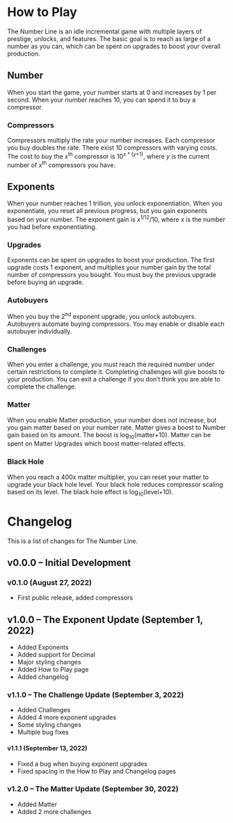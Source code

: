 # How to Play
The Number Line is an idle incremental game with multiple layers of prestige, unlocks, and features.
The basic goal is to reach as large of a number as you can, which can be spent on upgrades to boost your overall production.
## Number
When you start the game, your number starts at 0 and increases by 1 per second.
When your number reaches 10, you can spend it to buy a compressor.
### Compressors
Compressors multiply the rate your number increases. Each compressor you buy doubles the rate.
There exist 10 compressors with varying costs.
The cost to buy the <var>x</var><sup>th</sup> compressor is 10<sup><var>x</var> * (<var>y</var>+1)</sup>,
where <var>y</var> is the current number of <var>x</var><sup>th</sup> compressors you have.
## Exponents
When your number reaches 1 trillion, you unlock exponentiation. When you exponentiate, you reset all previous progress,
but you gain exponents based on your number. The exponent gain is <var>x</var><sup>1/12</sup>/10,
where <var>x</var> is the number you had before exponentiating.
### Upgrades
Exponents can be spent on upgrades to boost your production. The first upgrade costs 1 exponent,
and multiplies your number gain by the total number of compressors you bought.
You must buy the previous upgrade before buying an upgrade.
### Autobuyers
When you buy the 2<sup>nd</sup> exponent upgrade, you unlock autobuyers. Autobuyers automate buying compressors.
You may enable or disable each autobuyer individually.
### Challenges
When you enter a challenge, you must reach the required number under certain restrictions to complete it.
Completing challenges will give boosts to your production.
You can exit a challenge if you don’t think you are able to complete the challenge.
### Matter
When you enable Matter production, your number does not increase, but you gain matter based on your number rate.
Matter gives a boost to Number gain based on its amount. The boost is log<sub>10</sub>(matter+10).
Matter can be spent on Matter Upgrades which boost matter-related effects.
### Black Hole
When you reach a 400x matter multiplier, you can reset your matter to upgrade your black hole level.
Your black hole reduces compressor scaling based on its level. The black hole effect is log<sub>10</sub>(level+10).
# Changelog
This is a list of changes for The Number Line.
## v0.0.0 – Initial Development
### v0.1.0 (August 27, 2022)
* First public release, added compressors
## v1.0.0 – The Exponent Update (September 1, 2022)
* Added Exponents
* Added support for Decimal
* Major styling changes
* Added How to Play page
* Added changelog
### v1.1.0 – The Challenge Update (September 3, 2022)
* Added Challenges
* Added 4 more exponent upgrades
* Some styling changes
* Multiple bug fixes
#### v1.1.1 (September 13, 2022)
* Fixed a bug when buying exponent upgrades
* Fixed spacing in the How to Play and Changelog pages
### v1.2.0 – The Matter Update (September 30, 2022)
* Added Matter
* Added 2 more challenges
